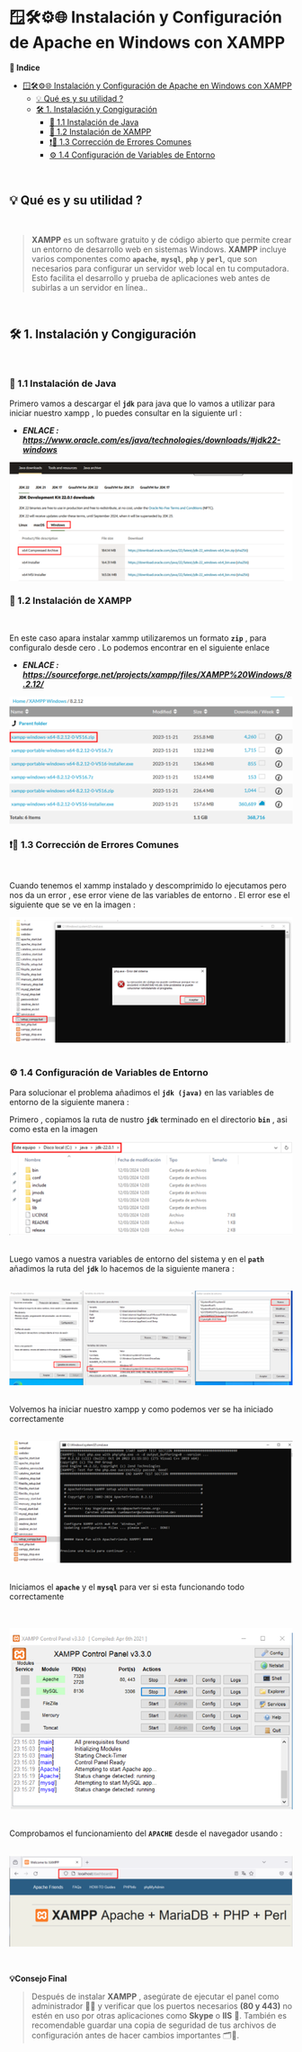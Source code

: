 # 🪟🛠️⚙️🌐 Instalación y Configuración de Apache en Windows con XAMPP 

**📑 Indice**

- [🪟🛠️⚙️🌐 Instalación y Configuración de Apache en Windows con XAMPP](#️️-instalación-y-configuración-de-apache-en-windows-con-xampp)
  - [💡 Qué es y su utilidad ?](#-qué-es-y-su-utilidad-)
  - [🛠️ 1. Instalación y Congiguración](#️-1-instalación-y-congiguración)
    - [🔧 1.1 Instalación de Java](#-11-instalación-de-java)
    - [💽 1.2 Instalación de XAMPP](#-12-instalación-de-xampp)
    - [❗🧰 1.3 Corrección de Errores Comunes](#-13-corrección-de-errores-comunes)
    - [⚙️ 1.4 Configuración de Variables de Entorno](#️-14-configuración-de-variables-de-entorno)

<br>

## 💡 Qué es y su utilidad ?
<br>

>**XAMPP** es un software gratuito y de código abierto que permite crear un entorno de desarrollo web en sistemas Windows. **XAMPP** incluye varios componentes como **`apache`**, **`mysql`**, **`php`** y **`perl`**, que son necesarios para configurar un servidor web local en tu computadora. Esto facilita el desarrollo y prueba de aplicaciones web antes de subirlas a un servidor en línea..

<br>

## 🛠️ 1. Instalación y Congiguración
<br>

### 🔧 1.1 Instalación de Java 

Primero vamos a descargar el **`jdk`** para java que lo vamos a utilizar para iniciar nuestro xampp , lo puedes consultar en la siguiente url :

- ***ENLACE :*** ***https://www.oracle.com/es/java/technologies/downloads/#jdk22-windows***



![Descarga de Java](./img/install_xampp/1_xammp_windows.png)

### 💽 1.2 Instalación de XAMPP
<br>

En este caso apara instalar xammp utilizaremos un formato **`zip`** , para configuralo desde cero . Lo podemos encontrar
en el siguiente enlace 

- ***ENLACE :*** ***https://sourceforge.net/projects/xampp/files/XAMPP%20Windows/8.2.12/***

![Descarga de XAMMP](./img/install_xampp/2_xammp_windows.png)


### ❗🧰 1.3 Corrección de Errores Comunes 
<br>

Cuando tenemos el xammp instalado y descomprimido lo ejecutamos pero nos da un error , ese error viene de las variables de entorno . El error ese el siguiente que se ve en la imagen :


![Mostrando Error de inicio de XAMMP](./img/install_xampp/3_error_en_xampp.png)
<br><br>



### ⚙️ 1.4 Configuración de Variables de Entorno  

Para solucionar el problema añadimos el **`jdk (java)`** en las variables de entorno de la siguiente manera : 

Primero , copiamos la ruta de nustro **`jdk`** terminado en el directorio **`bin`** , asi como esta en la imagen 


![Ruta del jdk](./img/install_xampp/4_variable_entono1.png)
<br><br>

Luego vamos a nuestra variables de entorno del sistema y en el **`path`** añadimos la ruta del **`jdk`** lo hacemos de 
la siguiente manera : 
<br><br>

![Añadiendo varaiable en path](./img/install_xampp/4_variable_entono2.png)
<br><br>


Volvemos ha iniciar nuestro xampp y como podemos ver se ha iniciado correctamente
<br><br>

![Añadiendo varaiable en path](./img/install_xampp/5_xampp_corregido.png)
<br><br>

Iniciamos el **`apache`** y el **`mysql`** para ver si esta funcionando todo correctamente 

<br><br>
![Añadiendo varaiable en path](./img/install_xampp/6_iniciando_mysql_apache.png)
<br><br>

Comprobamos el funcionamiento del **`APACHE`** desde el navegador usando :
<br><br>


![Añadiendo varaiable en path](./img/install_xampp/6_localhost_apache.png)

<br>

**💡Consejo Final**

>Después de instalar **XAMPP** , asegúrate de ejecutar el panel como administrador 🧑‍💻 y verificar que los puertos necesarios **(80 y 443)** no estén en uso por otras aplicaciones como **Skype** o **IIS** 🛑.
>También es recomendable guardar una copia de seguridad de tus archivos de configuración antes de hacer cambios importantes 🗂️🛟.
